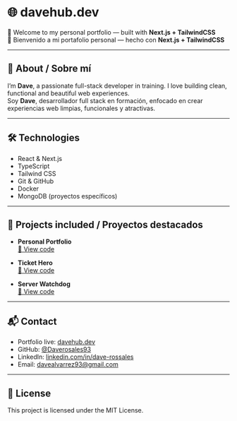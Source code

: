 # 🌐 davehub.dev

🚀 Welcome to my personal portfolio — built with **Next.js + TailwindCSS**  
🌟 Bienvenido a mi portafolio personal — hecho con **Next.js + TailwindCSS**

---

## 📄 About / Sobre mí

I’m **Dave**, a passionate full-stack developer in training. I love building clean, functional and beautiful web experiences.  
Soy **Dave**, desarrollador full stack en formación, enfocado en crear experiencias web limpias, funcionales y atractivas.

---

## 🛠️ Technologies

- React & Next.js
- TypeScript
- Tailwind CSS
- Git & GitHub
- Docker
- MongoDB (proyectos específicos)

---

## 📁 Projects included / Proyectos destacados

- **Personal Portfolio**  
  [🔗 View code](https://github.com/Daverosales93/my-portfolio)

- **Ticket Hero**  
  [🔗 View code](https://github.com/Daverosales93/ticket-hero)

- **Server Watchdog**  
  [🔗 View code](https://github.com/Daverosales93/server-watchdog)

---

## 📬 Contact

- Portfolio live: [davehub.dev](https://davehub.dev)
- GitHub: [@Daverosales93](https://github.com/Daverosales93)
- LinkedIn: [linkedin.com/in/dave-rossales](https://linkedin.com/in/dave-rossales)
- Email: [davealvarrez93@gmail.com](mailto:davealvarrez93@gmail.com)

---

## 📜 License

This project is licensed under the MIT License.